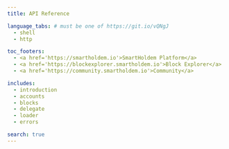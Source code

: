 ```yaml
---
title: API Reference

language_tabs: # must be one of https://git.io/vQNgJ
  - shell
  - http

toc_footers:
  - <a href='https://smartholdem.io'>SmartHoldem Platform</a>
  - <a href='https://blockexplorer.smartholdem.io'>Block Explorer</a>
  - <a href='https://community.smartholdem.io'>Community</a>

includes:
  - introduction
  - accounts
  - blocks
  - delegate
  - loader
  - errors

search: true
---
```


